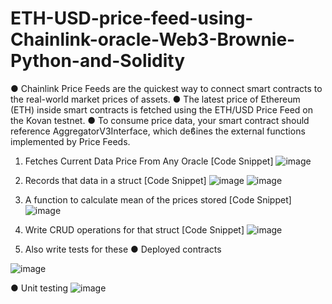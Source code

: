 # ETH-USD-price-feed-using-Chainlink-oracle-Web3-Brownie-Python-and-Solidity
● Chainlink Price Feeds are the quickest way to connect smart contracts to the real-world market prices of assets. 
● The latest price of Ethereum (ETH) inside smart contracts is fetched using the ETH/USD Price Feed on the Kovan testnet. 
● To consume price data, your smart contract should reference AggregatorV3Interface, which deϐines the external functions implemented by Price Feeds.
1. Fetches Current Data Price From Any Oracle [Code Snippet]
![image](https://user-images.githubusercontent.com/88326377/128458517-5e97c6e1-e1a8-4a99-9c2d-62997f3ecc48.png)


2. Records that data in a struct [Code Snippet]
![image](https://user-images.githubusercontent.com/88326377/128458555-24269f3b-98be-480f-a86b-15024e99c256.png)
![image](https://user-images.githubusercontent.com/88326377/128458575-a1c4152f-3e1a-4768-ba05-86be67a41506.png)

3. A function to calculate mean of the prices stored [Code Snippet]
![image](https://user-images.githubusercontent.com/88326377/128458595-7602aca8-cac8-4a98-8ab1-b27911b31201.png)

4. Write CRUD operations for that struct [Code Snippet]
![image](https://user-images.githubusercontent.com/88326377/128458617-f89c9aa6-2e6f-4659-a41f-760020702902.png)

5. Also write tests for these 
● Deployed contracts

![image](https://user-images.githubusercontent.com/88326377/128458680-bc033745-3d59-41f6-9cf8-64c1844b1808.png)

● Unit testing
![image](https://user-images.githubusercontent.com/88326377/128458695-81f8c69d-6a61-4849-81a0-b9cf69beb06b.png)

